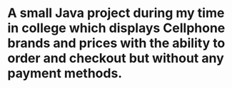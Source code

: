 # A small Java project during my time in college which displays Cellphone brands and prices with the ability to order and checkout but without any payment methods.
